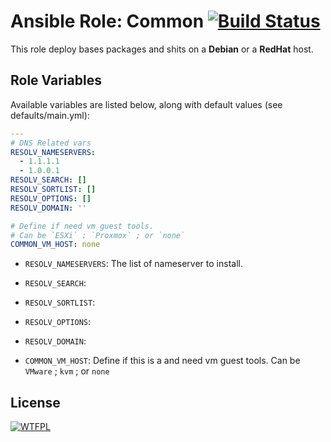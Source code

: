 # Ansible Role: Common [![Build Status](https://travis-ci.com/justereseau/ansible-role-common.svg?branch=master)](https://travis-ci.com/justereseau/ansible-role-common)

This role deploy bases packages and shits on a **Debian** or a **RedHat** host.

## Role Variables

Available variables are listed below, along with default values (see defaults/main.yml):

```yaml
---
# DNS Related vars
RESOLV_NAMESERVERS:
  - 1.1.1.1
  - 1.0.0.1
RESOLV_SEARCH: []
RESOLV_SORTLIST: []
RESOLV_OPTIONS: []
RESOLV_DOMAIN: ''

# Define if need vm guest tools.
# Can be `ESXi` ; `Proxmox` ; or `none`
COMMON_VM_HOST: none

```

- `RESOLV_NAMESERVERS`: The list of nameserver to install.

- `RESOLV_SEARCH`:

- `RESOLV_SORTLIST`:

- `RESOLV_OPTIONS`:

- `RESOLV_DOMAIN`:

- `COMMON_VM_HOST`: Define if this is a and need vm guest tools. Can be `VMware` ; `kvm` ; or `none`

## License

[![WTFPL](http://www.wtfpl.net/wp-content/uploads/2012/12/wtfpl-badge-1.png)](https://http://www.wtfpl.net)
